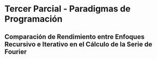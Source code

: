 # Tercer Parcial - Paradigmas de Programación

## Comparación de Rendimiento entre Enfoques Recursivo e Iterativo en el Cálculo de la Serie de Fourier
